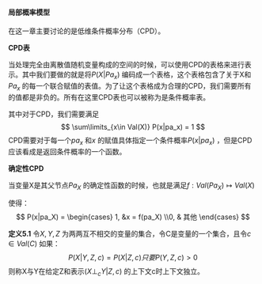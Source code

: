 #### 局部概率模型

在这一章主要讨论的是低维条件概率分布（CPD）。

**CPD表**

当处理完全由离散值随机变量构成的空间的时候，可以使用CPD的表格来进行表示。其中我们要做的就是将$P(X|Pa_x)$ 编码成一个表格，这个表格包含了关于X和$Pa_x$ 的每一个联合赋值的表值。为了让这个表格成为合理的CPD，我们需要所有的值都是非负的。所有在这里CPD表也可以被称为是条件概率表。

其中对于CPD，我们需要满足
$$
\sum\limits_{x\in Val(X)} P(x|pa_x) = 1
$$
CPD需要对于每一个$pa_x$ 和$x$ 的赋值具体指定一个条件概率$P(x|pa_x)$ ，但是CPD应该看成是返回条件概率的一个函数。



**确定性CPD**

当变量X是其父节点$Pa_X$ 的确定性函数的时候，也就是满足$f: Val(Pa_X)  \mapsto Val(X)$ 

使得：
$$
P(x|pa_X) = \begin{cases} 1, &x = f(pa_X)  \\0,  & 其他   \end{cases}
$$

**定义5.1**  令$X,Y,Z$ 为两两互不相交的变量的集合，令C是变量的一个集合，且令$c\in Val(C)$ 如果：
$$
P(X|Y,Z,c) = P(X|Z,c)  只要P(Y,Z,c)  >0
$$
则称X与Y在给定Z和表示$(X\perp_c Y|Z,c )$ 的上下文c时上下文独立。

